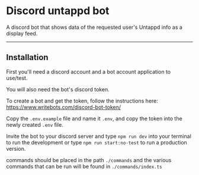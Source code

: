 # Discord untappd bot
A discord bot that shows data of the requested user's Untappd info as a display feed.

----

## Installation
First you'll need a discord account and a bot account application to use/test.

You will also need the bot's discord token.

To create a bot and get the token, follow the instructions here: https://www.writebots.com/discord-bot-token/

Copy the `.env.example` file and name it `.env`, and copy the token into the newly created `.env` file.

Invite the bot to your discord server and type `npm run dev` into your terminal to run the development or type `npm run start:no-test` to run a production version.

commands should be placed in the path `./commands` and the various commands that can be run will be found in `./commands/index.ts`